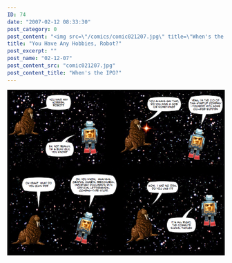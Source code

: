 ```yaml
---
ID: 74
date: "2007-02-12 08:33:30"
post_category: 0
post_content: "<img src=\"/comics/comic021207.jpg\" title=\"When's the IPO?\"/>"
title: "You Have Any Hobbies, Robot?"
post_excerpt: ""
post_name: "02-12-07"
post_content_src: "comic021207.jpg"
post_content_title: "When's the IPO?"
---
```



[![When's the IPO?](/comics-hi-res/comic021207.jpg)](/comics-hi-res/comic021207.jpg)
